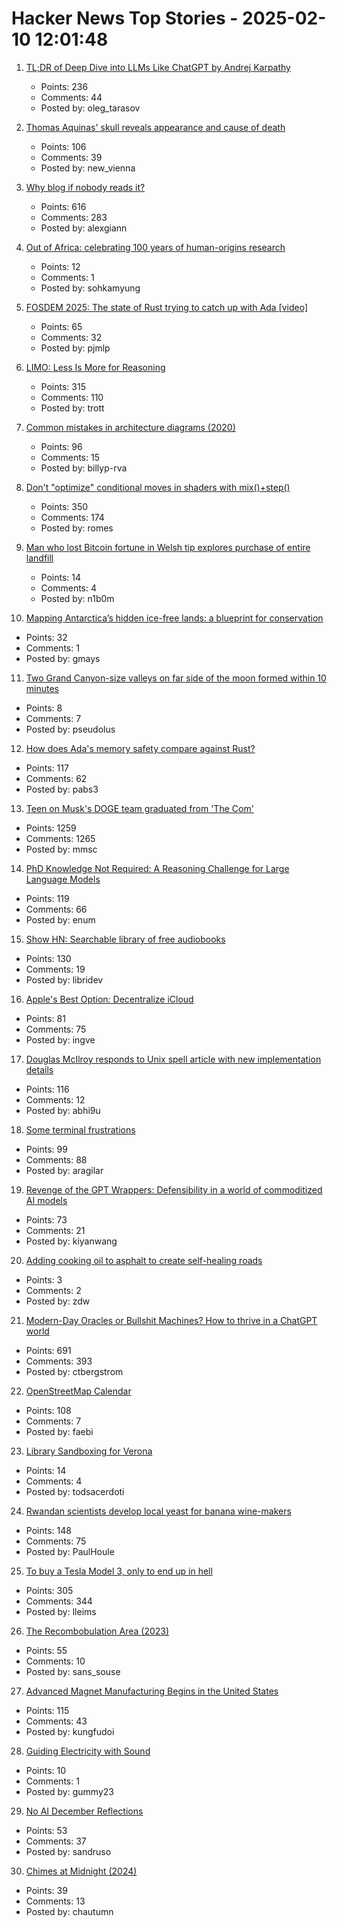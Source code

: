 # Hacker News Top Stories - 2025-02-10 12:01:48

1. [TL;DR of Deep Dive into LLMs Like ChatGPT by Andrej Karpathy](https://anfalmushtaq.com/articles/deep-dive-into-llms-like-chatgpt-tldr)
   - Points: 236
   - Comments: 44
   - Posted by: oleg_tarasov

2. [Thomas Aquinas' skull reveals appearance and cause of death](https://www.ncregister.com/blog/face-of-aquinas-revealed-after-750-years)
   - Points: 106
   - Comments: 39
   - Posted by: new_vienna

3. [Why blog if nobody reads it?](https://andysblog.uk/why-blog-if-nobody-reads-it/)
   - Points: 616
   - Comments: 283
   - Posted by: alexgiann

4. [Out of Africa: celebrating 100 years of human-origins research](https://www.nature.com/articles/d41586-025-00282-1)
   - Points: 12
   - Comments: 1
   - Posted by: sohkamyung

5. [FOSDEM 2025: The state of Rust trying to catch up with Ada [video]](https://fosdem.org/2025/schedule/event/fosdem-2025-5356-the-state-of-rust-trying-to-catch-up-with-ada/)
   - Points: 65
   - Comments: 32
   - Posted by: pjmlp

6. [LIMO: Less Is More for Reasoning](https://arxiv.org/abs/2502.03387)
   - Points: 315
   - Comments: 110
   - Posted by: trott

7. [Common mistakes in architecture diagrams (2020)](https://www.ilograph.com/blog/posts/diagram-mistakes/)
   - Points: 96
   - Comments: 15
   - Posted by: billyp-rva

8. [Don't "optimize" conditional moves in shaders with mix()+step()](https://iquilezles.org/articles/gpuconditionals/)
   - Points: 350
   - Comments: 174
   - Posted by: romes

9. [Man who lost Bitcoin fortune in Welsh tip explores purchase of entire landfill](https://www.theguardian.com/technology/2025/feb/10/man-who-lost-bitcoin-fortune-in-welsh-tip-explores-purchase-of-entire-landfill)
   - Points: 14
   - Comments: 4
   - Posted by: n1b0m

10. [Mapping Antarctica’s hidden ice-free lands: a blueprint for conservation](https://www.unsw.edu.au/newsroom/news/2025/01/mapping-antarcticas-hidden-ice-free-lands-a-blueprint-for-conservation)
   - Points: 32
   - Comments: 1
   - Posted by: gmays

11. [Two Grand Canyon-size valleys on far side of the moon formed within 10 minutes](https://www.cnn.com/2025/02/05/science/lunar-grand-canyons-far-side-moon/index.html)
   - Points: 8
   - Comments: 7
   - Posted by: pseudolus

12. [How does Ada's memory safety compare against Rust?](https://ajxs.me/blog/How_Does_Adas_Memory_Safety_Compare_Against_Rust.html)
   - Points: 117
   - Comments: 62
   - Posted by: pabs3

13. [Teen on Musk's DOGE team graduated from 'The Com'](https://krebsonsecurity.com/2025/02/teen-on-musks-doge-team-graduated-from-the-com/)
   - Points: 1259
   - Comments: 1265
   - Posted by: mmsc

14. [PhD Knowledge Not Required: A Reasoning Challenge for Large Language Models](https://arxiv.org/abs/2502.01584)
   - Points: 119
   - Comments: 66
   - Posted by: enum

15. [Show HN: Searchable library of free audiobooks](https://booksearch.party/)
   - Points: 130
   - Comments: 19
   - Posted by: libridev

16. [Apple's Best Option: Decentralize iCloud](https://www.mnot.net/blog/2025/02/09/decentralize-icloud)
   - Points: 81
   - Comments: 75
   - Posted by: ingve

17. [Douglas McIlroy responds to Unix spell article with new implementation details](https://twitter.com/abhi9u/status/1887010136155414602)
   - Points: 116
   - Comments: 12
   - Posted by: abhi9u

18. [Some terminal frustrations](https://jvns.ca/blog/2025/02/05/some-terminal-frustrations/)
   - Points: 99
   - Comments: 88
   - Posted by: aragilar

19. [Revenge of the GPT Wrappers: Defensibility in a world of commoditized AI models](https://andrewchen.substack.com/p/revenge-of-the-gpt-wrappers-defensibility)
   - Points: 73
   - Comments: 21
   - Posted by: kiyanwang

20. [Adding cooking oil to asphalt to create self-healing roads](https://www.thetimes.com/uk/transport/article/pothole-roads-cooking-oil-27vnf27bg)
   - Points: 3
   - Comments: 2
   - Posted by: zdw

21. [Modern-Day Oracles or Bullshit Machines? How to thrive in a ChatGPT world](https://thebullshitmachines.com)
   - Points: 691
   - Comments: 393
   - Posted by: ctbergstrom

22. [OpenStreetMap Calendar](https://osmcal.org/)
   - Points: 108
   - Comments: 7
   - Posted by: faebi

23. [Library Sandboxing for Verona](https://github.com/microsoft/verona-sandbox)
   - Points: 14
   - Comments: 4
   - Posted by: todsacerdoti

24. [Rwandan scientists develop local yeast for banana wine-makers](https://phys.org/news/2025-01-rwandan-scientists-local-yeast-banana.html)
   - Points: 148
   - Comments: 75
   - Posted by: PaulHoule

25. [To buy a Tesla Model 3, only to end up in hell](https://www.myteslaexperience.com/2025-02-01/to-buy-a-tesla-mode-3-only-to-end-up-in-hell)
   - Points: 305
   - Comments: 344
   - Posted by: lleims

26. [The Recombobulation Area (2023)](https://onmilwaukee.com/articles/recombobulationsigns)
   - Points: 55
   - Comments: 10
   - Posted by: sans_souse

27. [Advanced Magnet Manufacturing Begins in the United States](https://spectrum.ieee.org/advanced-magnet-manufacturing-in-us)
   - Points: 115
   - Comments: 43
   - Posted by: kungfudoi

28. [Guiding Electricity with Sound](https://phys.org/news/2025-02-invisible-electric-wire-electricity.html)
   - Points: 10
   - Comments: 1
   - Posted by: gummy23

29. [No AI December Reflections](https://blog.rybarix.com/2025/02/09/noaidecember.html)
   - Points: 53
   - Comments: 37
   - Posted by: sandruso

30. [Chimes at Midnight (2024)](https://asteriskmag.com/issues/08/chimes-at-midnight)
   - Points: 39
   - Comments: 13
   - Posted by: chautumn

